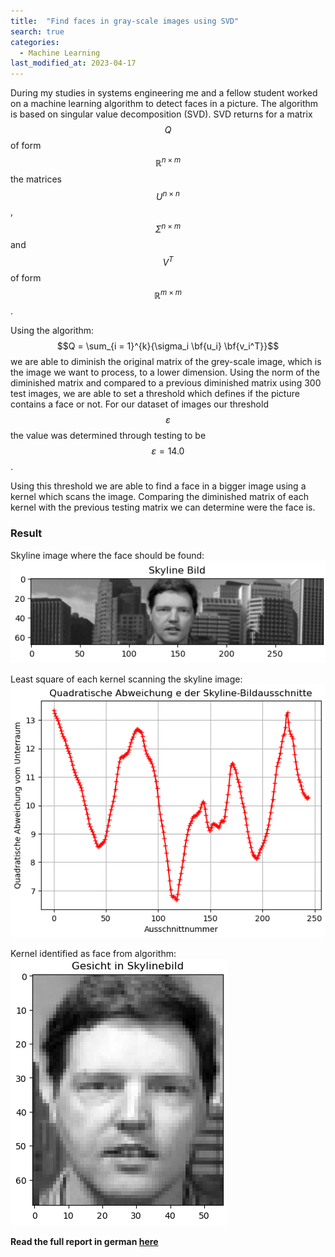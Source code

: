 ```yaml
---
title:  "Find faces in gray-scale images using SVD"
search: true
categories: 
  - Machine Learning
last_modified_at: 2023-04-17
---
```


During my studies in systems engineering me and a fellow student worked on a machine learning algorithm to detect faces in a picture. The algorithm is based on singular value decomposition (SVD). SVD returns for a matrix $$Q$$ of form $$\mathbb{R}^{n\times m}$$ the matrices $$U^{n\times n}$$, $$\Sigma^{n\times m}$$ and $$V^{T}$$ of form $$\mathbb{R}^{m\times m}$$.

Using the algorithm: $$Q = \sum_{i = 1}^{k}{\sigma_i \bf{u_i} \bf{v_i^T}}$$ we are able to diminish the original matrix of the grey-scale image, which is the image we want to process, to a lower dimension. Using the norm of the diminished matrix and compared to a previous diminished matrix using 300 test images, we are able to set a threshold which defines if the picture contains a face or not. For our dataset of images our threshold $$\varepsilon$$ the value was determined through testing to be $$\varepsilon = 14.0$$.

Using this threshold we are able to find a face in a bigger image using a kernel which scans the image. Comparing the diminished matrix of each kernel with the previous testing matrix we can determine were the face is.  

### Result

Skyline image where the face should be found:
![Skyline](/assets/image/findeFaces/Skylinebild.png)

Least square of each kernel scanning the skyline image:
![LeastSquare](/assets/image/findeFaces/QuadratischeAbweichung.png)

Kernel identified as face from algorithm:
![FoundImage](/assets/image/findeFaces/foundFace.png)

**Read the full report in german [here](/assets/pdf/Projekt17_GruppeD.pdf)**



